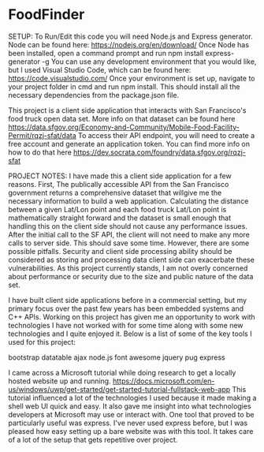 # FoodFinder

SETUP:
To Run/Edit this code you will need Node.js and Express generator. Node can be found here: https://nodejs.org/en/download/ 
Once Node has been installed, open a command prompt and run npm install express-generator -g
You can use any development environment that you would like, but I used Visual Studio Code, which can be found here:
https://code.visualstudio.com/ Once your environment is set up, navigate to your project folder in cmd and run npm install.
This should install all the necessary dependencies from the package.json file.

This project is a client side application that interacts with San Francisco's food truck open data set. More info on that
dataset can be found here https://data.sfgov.org/Economy-and-Community/Mobile-Food-Facility-Permit/rqzj-sfat/data To access
their API endpoint, you will need to create a free account and generate an application token. You can find more info on how 
to do that here https://dev.socrata.com/foundry/data.sfgov.org/rqzj-sfat 

PROJECT NOTES:
I have made this a client side application for a few reasons. First, The publically accessible API from the San Francisco 
government returns a comprehensive dataset that willgive me the necessary information to build a web application. Calculating 
the distance between a given Lat/Lon point and each food truck Lat/Lon point is mathematically straight forward and the dataset 
is small enough that handling this on the client side should not cause any performance issues. After the initial call to the SF 
API, the client will not need to make any more calls to server side. This should save some time. However, there are some possible 
pitfalls. Security and client side processing ability should be considered as storing and processing data client side can 
exacerbate these vulnerabilities. As this project currently stands, I am not overly concerned about performance or security due 
to the size and public nature of the data set.

I have built client side applications before in a commercial setting, but my primary focus over the past few years has been 
embedded systems and C++ APIs. Working on this project has given me an opportunity to work with technologies I have not worked
with for some time along with some new technologies and I quite enjoyed it. Below is a list of some of the key tools I used for this project:

bootstrap
datatable
ajax
node.js
font awesome
jquery
pug
express

I came across a Microsoft tutorial while doing research to get a locally hosted website up and running. 
https://docs.microsoft.com/en-us/windows/uwp/get-started/get-started-tutorial-fullstack-web-app This tutorial influenced a lot 
of the technologies I used because it made making a shell web UI quick and easy. It also gave me insight into what technologies
developers at Microsoft may use or interact with. One tool that proved to be particularly useful was express. I've never used 
express before, but I was pleased how easy setting up a bare website was with this tool. It takes care of a lot of the setup that
gets repetitive over project. 